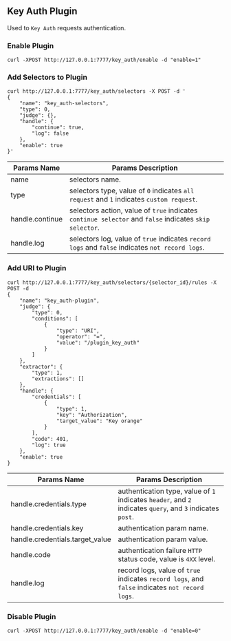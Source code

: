 ## Key Auth Plugin

Used to `Key Auth` requests authentication.

### Enable Plugin

```shell
curl -XPOST http://127.0.0.1:7777/key_auth/enable -d "enable=1"
```

### Add Selectors to Plugin

```shell
curl http://127.0.0.1:7777/key_auth/selectors -X POST -d '
{
    "name": "key_auth-selectors",
    "type": 0,
    "judge": {},
    "handle": {
        "continue": true,
        "log": false
    },
    "enable": true
}'
```

| Params Name    | Params Description |
|----------------|--------------------|
|name            | selectors name. |
|type            | selectors type, value of `0` indicates `all request` and `1` indicates `custom request`. |
|handle.continue | selectors action, value of `true` indicates `continue selector` and `false` indicates  `skip selector`. |
|handle.log      | selectors log, value of `true` indicates `record logs` and `false` indicates  `not record logs`. |

### Add URI to Plugin

```shell
curl http://127.0.0.1:7777/key_auth/selectors/{selector_id}/rules -X POST -d
{
    "name": "key_auth-plugin",
    "judge": {
        "type": 0,
        "conditions": [
            {
                "type": "URI",
                "operator": "=",
                "value": "/plugin_key_auth"
            }
        ]
    },
    "extractor": {
        "type": 1,
        "extractions": []
    },
    "handle": {
        "credentials": [
            {
                "type": 1,
                "key": "Authorization",
                "target_value": "Key orange"
            }
        ],
        "code": 401,
        "log": true
    },
    "enable": true
}
```

| Params Name    | Params Description |
|----------------|--------------------|
|handle.credentials.type | authentication type, value of `1` indicates `header`, and `2` indicates `query`, and `3` indicates `post`. |
|handle.credentials.key | authentication param name. |
|handle.credentials.target_value | authentication param value. |
|handle.code | authentication failure `HTTP` status code, value is `4XX` level. |
|handle.log      | record logs, value of `true` indicates `record logs`, and `false` indicates `not record logs`. |

### Disable Plugin

```shell
curl -XPOST http://127.0.0.1:7777/key_auth/enable -d "enable=0"
```
